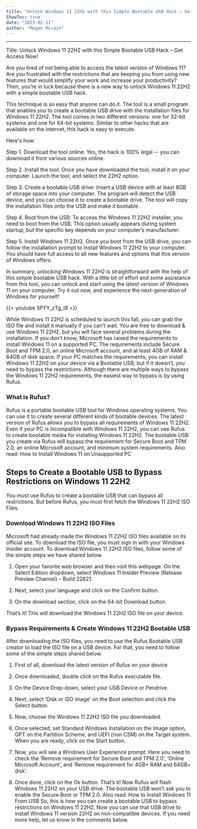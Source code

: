 ```yaml
---
title: "Unlock Windows 11 22H2 with this Simple Bootable USB Hack – Get Access Now!"
ShowToc: true 
date: "2023-02-11"
author: "Megan Mccain"
---
```

*****
Title: Unlock Windows 11 22H2 with this Simple Bootable USB Hack – Get Access Now!

Are you tired of not being able to access the latest version of Windows 11? Are you frustrated with the restrictions that are keeping you from using new features that would simplify your work and increase your productivity? Then, you’re in luck because there is a new way to unlock Windows 11 22H2 with a simple bootable USB hack.

This technique is so easy that anyone can do it. The tool is a small program that enables you to create a bootable USB drive with the installation files for Windows 11 22H2. The tool comes in two different versions: one for 32-bit systems and one for 64-bit systems. Similar to other hacks that are available on the internet, this hack is easy to execute.

Here's how:

Step 1. Download the tool online: Yes, the hack is 100% legal -- you can download it from various sources online.

Step 2. Install the tool: Once you have downloaded the tool, install it on your computer. Launch the tool, and select the 22H2 option.

Step 3. Create a bootable USB drive: Insert a USB device with at least 8GB of storage space into your computer. The program will detect the USB device, and you can choose it to create a bootable drive. The tool will copy the installation files onto the USB and make it bootable.

Step 4. Boot from the USB: To access the Windows 11 22H2 installer, you need to boot from the USB. This option usually appears during system startup, but the specific key depends on your computer’s manufacturer.

Step 5. Install Windows 11 22H2. Once you boot from the USB drive, you can follow the installation prompt to install Windows 11 22H2 to your computer. You should have full access to all new features and options that this version of Windows offers.

In summary, unlocking Windows 11 22H2 is straightforward with the help of this simple bootable USB hack. With a little bit of effort and some assistance from this tool, you can unlock and start using the latest version of Windows 11 on your computer. Try it out now, and experience the next-generation of Windows for yourself!

{{< youtube 5PYY_zTg_I8 >}} 



While Windows 11 22H2 is scheduled to launch this fall, you can grab the ISO file and install it manually if you can’t wait. You are free to download & use Windows 11 22H2, but you will face several problems during the installation.
If you don’t know, Microsoft has raised the requirements to install Windows 11 on a supported PC. The requirements include Secure Boot and TPM 2.0, an online Microsoft account, and at least 4GB of RAM & 64GB of disk space.
If your PC matches the requirements, you can install Windows 11 22H2 on your device via a Bootable USB; but if it doesn’t, you need to bypass the restrictions. Although there are multiple ways to bypass the Windows 11 22H2 requirements, the easiest way to bypass is by using Rufus.

 
### What is Rufus?


Rufus is a portable bootable USB tool for Windows operating systems. You can use it to create several different kinds of bootable devices.
The latest version of Rufus allows you to bypass all requirements of Windows 11 22H2. Even if your PC is incompatible with Windows 11 22H2, you can use Rufus to create bootable media for installing Windows 11 22H2.
The bootable USB you create via Rufus will bypass the requirement for Secure Boot and TPM 2.0, an online Microsoft account, and minimum system requirements.
Also read: How to Install Windows 11 on Unsupported PC

 
## Steps to Create a Bootable USB to Bypass Restrictions on Windows 11 22H2


You must use Rufus to create a bootable USB that can bypass all restrictions. But before Rufus, you must first fetch the Windows 11 22H2 ISO Files.

 
### Download Windows 11 22H2 ISO Files


Microsoft had already made the Windows 11 22H2 ISO files available on its official site. To download the ISO file, you must sign in with your Windows Insider account.
To download Windows 11 22H2 ISO files, follow some of the simple steps we have shared below.
1. Open your favorite web browser and then visit this webpage. On the Select Edition dropdown, select Windows 11 Insider Preview (Release Preview Channel) – Build 22621.

2. Next, select your language and click on the Confirm button.

3. On the download section, click on the 64-bit Download button.

That’s it! This will download the Windows 11 22H2 ISO file on your device.

 
### Bypass Requirements & Create Windows 11 22H2 Bootable USB


After downloading the ISO files, you need to use the Rufus Bootable USB creator to load the ISO file on a USB device. For that, you need to follow some of the simple steps shared below.
1. First of all, download the latest version of Rufus on your device
2. Once downloaded, double click on the Rufus executable file.
3. On the Device Drop-down, select your USB Device or Pendrive.

4. Next, select ‘Disk or ISO image’ on the Boot selection and click the Select button.

5. Now, choose the Windows 11 22H2 ISO file you downloaded.
6. Once selected, set Standard Windows Installation on the Image option, GPT on the Partition Scheme, and UEFI (non CSM) on the Target system. When you are ready, click on the Start button.

7. Now, you will see a Windows User Experience prompt. Here you need to check the ‘Remove requirement for Secure Boot and TPM 2.0’, ‘Online Microsoft Account’, and ‘Remove requirement for 4GB+ RAM and 64GB+ disk’.

8. Once done, click on the Ok button.
That’s it! Now Rufus will flash Windows 11 22H2 on your USB drive. The bootable USB won’t ask you to enable the Secure Boot or TPM 2.0.
Also read: How to Install Windows 11 From USB
So, this is how you can create a bootable USB to bypass restrictions on Windows 11 22H2. Now you can use that USB drive to install Windows 11 version 22H2 on non-compatible devices. If you need more help, let us know in the comments below.




